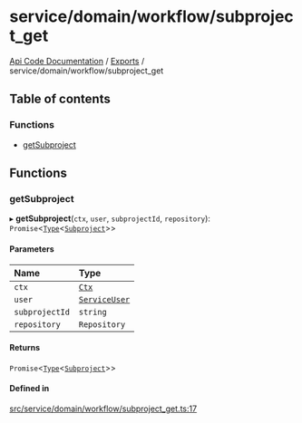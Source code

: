 # service/domain/workflow/subproject\_get
 
[Api Code Documentation](../README.md) / [Exports](../modules.md) / service/domain/workflow/subproject\_get

## Table of contents

### Functions

- [getSubproject](service_domain_workflow_subproject_get.md#getsubproject)

## Functions

### getSubproject

▸ **getSubproject**(`ctx`, `user`, `subprojectId`, `repository`): `Promise`\<[`Type`](result.md#type)\<[`Subproject`](../interfaces/service_domain_workflow_subproject.Subproject.md)\>\>

#### Parameters

| Name | Type |
| :------ | :------ |
| `ctx` | [`Ctx`](../interfaces/lib_ctx.Ctx.md) |
| `user` | [`ServiceUser`](../interfaces/service_domain_organization_service_user.ServiceUser.md) |
| `subprojectId` | `string` |
| `repository` | `Repository` |

#### Returns

`Promise`\<[`Type`](result.md#type)\<[`Subproject`](../interfaces/service_domain_workflow_subproject.Subproject.md)\>\>

#### Defined in

[src/service/domain/workflow/subproject_get.ts:17](https://github.com/openkfw/TruBudget/blob/e3c318d/api/src/service/domain/workflow/subproject_get.ts#L17)
